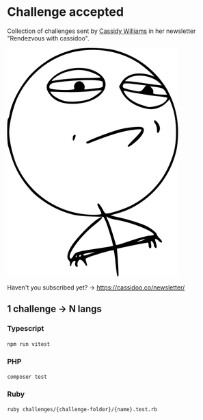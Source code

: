# Challenge accepted

Collection of challenges sent by [Cassidy Williams](https://cassidoo.co/) in her newsletter "Rendezvous with cassidoo".

![Challenge accepted meme](./challenge-accepted.svg)

Haven't you subscribed yet? -> https://cassidoo.co/newsletter/

## 1 challenge -> N langs

### Typescript

`npm run vitest`

### PHP

`composer test`

### Ruby

`ruby challenges/{challenge-folder}/{name}.test.rb`
